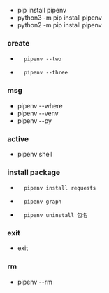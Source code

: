 +	pip install pipenv
+	python3 -m pip install pipenv
+	python2 -m pip install pipenv
### create
+		pipenv --two
+		pipenv --three
###	msg
+	pipenv --where
+	pipenv --venv
+	pipenv --py
### active
+	pipenv shell
### install package
+		pipenv install requests
+		pipenv graph
+		pipenv uninstall 包名
### exit
+	exit
### rm
+	pipenv --rm